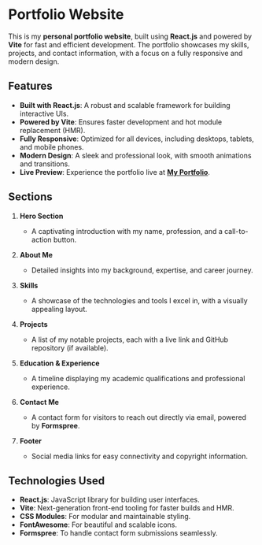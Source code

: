 # Portfolio Website  

This is my **personal portfolio website**, built using **React.js** and powered by **Vite** for fast and efficient development. The portfolio showcases my skills, projects, and contact information, with a focus on a fully responsive and modern design.

## Features  

- **Built with React.js**: A robust and scalable framework for building interactive UIs.
- **Powered by Vite**: Ensures faster development and hot module replacement (HMR).
- **Fully Responsive**: Optimized for all devices, including desktops, tablets, and mobile phones.
- **Modern Design**: A sleek and professional look, with smooth animations and transitions.
- **Live Preview**: Experience the portfolio live at [**My Portfolio**](#).  

## Sections  

1. **Hero Section**  
   - A captivating introduction with my name, profession, and a call-to-action button.  

2. **About Me**  
   - Detailed insights into my background, expertise, and career journey.  

3. **Skills**  
   - A showcase of the technologies and tools I excel in, with a visually appealing layout.  

4. **Projects**  
   - A list of my notable projects, each with a live link and GitHub repository (if available).  

5. **Education & Experience**  
   - A timeline displaying my academic qualifications and professional experience.  

6. **Contact Me**  
   - A contact form for visitors to reach out directly via email, powered by **Formspree**.  

7. **Footer**  
   - Social media links for easy connectivity and copyright information.

## Technologies Used  

- **React.js**: JavaScript library for building user interfaces.  
- **Vite**: Next-generation front-end tooling for faster builds and HMR.  
- **CSS Modules**: For modular and maintainable styling.  
- **FontAwesome**: For beautiful and scalable icons.  
- **Formspree**: To handle contact form submissions seamlessly.
